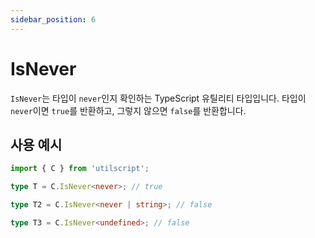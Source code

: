 ```yaml
---
sidebar_position: 6
---
```


# IsNever

`IsNever`는 타입이 `never`인지 확인하는 TypeScript 유틸리티 타입입니다. 타입이 `never`이면 `true`를 반환하고, 그렇지 않으면 `false`를 반환합니다.

## 사용 예시

```ts
import { C } from 'utilscript';

type T = C.IsNever<never>; // true

type T2 = C.IsNever<never | string>; // false

type T3 = C.IsNever<undefined>; // false
```
